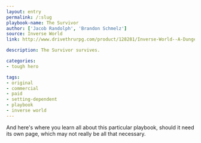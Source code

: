 ```yaml
---
layout: entry
permalink: /:slug
playbook-name: The Survivor
author: ['Jacob Randolph', 'Brandon Schmelz']
source: Inverse World
link: http://www.drivethrurpg.com/product/128281/Inverse-World--A-Dungeon-World-Supplement

description: The Survivor survives.

categories:
- tough hero

tags:
- original
- commercial
- paid
- setting-dependent
- playbook
- inverse world
---
```


And here's where you learn all about this particular playbook, should it need its own page, which may not really be all that necessary.
